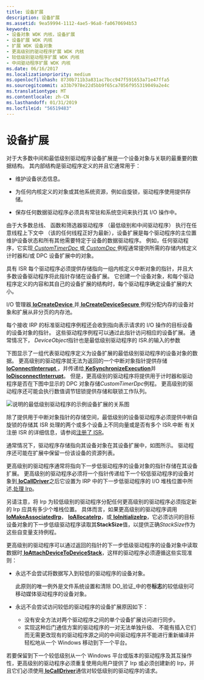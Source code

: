 ```yaml
---
title: 设备扩展
description: 设备扩展
ms.assetid: 9ea59994-1112-4ae5-96a8-fa0670694b53
keywords:
- 设备对象 WDK 内核，设备扩展
- 设备扩展 WDK 内核
- 扩展 WDK 设备对象
- 更高级别的驱动程序扩展 WDK 内核
- 较低级别驱动程序扩展 WDK 内核
- 中间驱动程序扩展 WDK 内核
ms.date: 06/16/2017
ms.localizationpriority: medium
ms.openlocfilehash: 8730b711b3a831ac7bcc947f591653a71e47ffa5
ms.sourcegitcommit: a33b7978e22d5bb9f65ca7056f955319049a2e4c
ms.translationtype: MT
ms.contentlocale: zh-CN
ms.lasthandoff: 01/31/2019
ms.locfileid: "56519483"
---
```

# <a name="device-extensions"></a>设备扩展





对于大多数中间和最低级别驱动程序设备扩展是一个设备对象与关联的最重要的数据结构。 其内部结构是驱动程序定义的并且它通常用于：

-   维护设备状态信息。

-   为任何内核定义的对象或其他系统资源，例如自旋锁，驱动程序使用提供存储。

-   保存任何数据驱动程序必须具有常驻和系统空间来执行其 I/O 操作中。

由于大多数总线、 函数和筛选器驱动程序 （最低级别和中间驱动程序） 执行在任意线程上下文中 （该的任何线程正好为最新），设备扩展是每个驱动程序的主位置维护设备状态和所有其他需要特定于设备的数据驱动程序。 例如，任何驱动程序，它实现[ *CustomTimerDpc* ](https://msdn.microsoft.com/library/windows/hardware/ff542983)或[ *CustomDpc* ](https://msdn.microsoft.com/library/windows/hardware/ff542972)例程通常提供所需的存储内核定义计时器和/或 DPC 设备扩展中的对象。

具有 ISR 每个驱动程序必须提供存储指向一组内核定义中断对象的指针，并且大多数设备驱动程序将此指针存储在设备扩展。 它创建一个设备对象，和每个驱动程序定义的内容和其自己的设备扩展的结构时，每个驱动程序确定设备扩展的大小。

I/O 管理器[ **IoCreateDevice** ](https://msdn.microsoft.com/library/windows/hardware/ff548397)并[ **IoCreateDeviceSecure** ](https://msdn.microsoft.com/library/windows/hardware/ff548407)例程分配内存的设备对象和扩展从非分页的内存池。

每个接收 IRP 的标准驱动程序例程还会收到指向表示请求的 I/O 操作的目标设备的设备对象的指针。 这些驱动程序例程可以通过此指针访问相应的设备扩展。 通常情况下， *DeviceObject*指针也是最低级别驱动程序的 ISR.的输入的参数

下图显示了一组代表驱动程序定义为设备扩展的最低级别驱动程序的设备对象的数据。 更高级别的驱动程序就无法为返回的一个中断对象指针提供存储[ **IoConnectInterrupt** ](https://msdn.microsoft.com/library/windows/hardware/ff548371) ，并传递给[ **KeSynchronizeExecution**](https://msdn.microsoft.com/library/windows/hardware/ff553302)并[ **IoDisconnectInterrupt**](https://msdn.microsoft.com/library/windows/hardware/ff549089)。 但是，更高级别的驱动程序将提供用于计时器和驱动程序是否在下图中显示的 DPC 对象存储*CustomTimerDpc*例程。 更高级别的驱动程序还可能会执行数值调节钮锁提供存储和联锁工作队列。

![说明的最低级别驱动程序的示例设备扩展的关系图](images/3devext.png)

除了提供用于中断对象指针的存储空间，最低级别的设备驱动程序必须提供中断自旋锁的存储其 ISR 处理的两个或多个设备上不同向量或是否有多个 ISR.中断 有关注册 ISR 的详细信息，请参阅[注册了 ISR](registering-an-isr.md)。

通常情况下，驱动程序存储指向其设备对象在其设备扩展中，如图所示。 驱动程序还可能在扩展中保留一份该设备的资源列表。

更高级别的驱动程序通常将指向下一步低驱动程序的设备对象的指针存储在其设备扩展。 更高级别的驱动程序必须将一个指针传递给下一个较低驱动程序的设备对象到[ **IoCallDriver**](https://msdn.microsoft.com/library/windows/hardware/ff548336)之后它设置为 IRP 中的下一步低驱动程序的 I/O 堆栈位置中所述,[处理 Irp](handling-irps.md)。

另请注意，将 Irp 为较低级别的驱动程序分配任何更高级别的驱动程序必须指定新的 Irp 应具有多少个堆栈位置。 具体而言，如果更高级别的驱动程序调用[ **IoMakeAssociatedIrp**](https://msdn.microsoft.com/library/windows/hardware/ff549397)， [ **IoAllocateIrp**](https://msdn.microsoft.com/library/windows/hardware/ff548257)，或[ **IoInitializeIrp**](https://msdn.microsoft.com/library/windows/hardware/ff549315)，它必须访问的目标设备对象的下一步低级驱动程序读取其**StackSize**值，以提供正确*StackSize*作为这些自变量支持例程。

更高级别的驱动程序可以通过返回的指针的下一步低级驱动程序的设备对象中读取数据时[ **IoAttachDeviceToDeviceStack**](https://msdn.microsoft.com/library/windows/hardware/ff548300)，这样的驱动程序必须遵循这些实现准则：

-   永远不会尝试将数据写入到较低的驱动程序的设备对象。

    此原则的唯一例外是文件系统设置和清除 DO\_验证\_中的卷**标志**的较低级别可移动媒体驱动程序的设备对象。

-   永远不会尝试访问较低的驱动程序的设备扩展原因如下：

    -   没有安全方法对两个驱动程序之间的单个设备扩展访问进行同步。
    -   实现这种后门通信方案的驱动程序的一对无法单独升级、 不能有插入它们而无需更改现有的驱动程序源之间的中间驱动程序并不能进行重新编译并轻松地从一个 Windows 移动到下一个平台。

若要保留到下一个较低级别从一个 Windows 平台或版本的驱动程序及其互操作性，更高级别的驱动程序必须重复使用向用户提供了 Irp 或必须创建新的 Irp，并且它们必须使用[ **IoCallDriver**](https://msdn.microsoft.com/library/windows/hardware/ff548336)通信对较低级别的驱动程序的请求。

 

 




